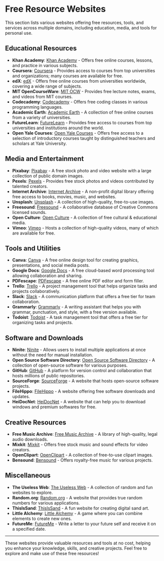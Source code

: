 # Free Resource Websites

This section lists various websites offering free resources, tools, and services across multiple domains, including education, media, and tools for personal use.

## Educational Resources
- **Khan Academy**: [Khan Academy](https://www.khanacademy.org/) - Offers free online courses, lessons, and practice in various subjects.
- **Coursera**: [Coursera](https://www.coursera.org/) - Provides access to courses from top universities and organizations; many courses are available for free.
- **edX**: [edX](https://www.edx.org/) - Offers free online courses from universities worldwide, covering a wide range of subjects.
- **MIT OpenCourseWare**: [MIT OCW](https://ocw.mit.edu/index.htm) - Provides free lecture notes, exams, and videos from MIT courses.
- **Codecademy**: [Codecademy](https://www.codecademy.com/) - Offers free coding classes in various programming languages.
- **Academic Earth**: [Academic Earth](https://academicearth.org/) - A collection of free online courses from a variety of universities.
- **FutureLearn**: [FutureLearn](https://www.futurelearn.com/) - Provides free access to courses from top universities and institutions around the world.
- **Open Yale Courses**: [Open Yale Courses](https://oyc.yale.edu/) - Offers free access to a selection of introductory courses taught by distinguished teachers and scholars at Yale University.

## Media and Entertainment
- **Pixabay**: [Pixabay](https://pixabay.com/) - A free stock photo and video website with a large collection of public domain images.
- **Pexels**: [Pexels](https://www.pexels.com/) - Provides free stock photos and videos contributed by talented creators.
- **Internet Archive**: [Internet Archive](https://archive.org/) - A non-profit digital library offering free access to books, movies, music, and websites.
- **Unsplash**: [Unsplash](https://unsplash.com/) - A collection of high-quality, free-to-use images.
- **Freesound**: [Freesound](https://freesound.org/) - A collaborative database of Creative Commons licensed sounds.
- **Open Culture**: [Open Culture](http://www.openculture.com/) - A collection of free cultural & educational media.
- **Vimeo**: [Vimeo](https://vimeo.com/) - Hosts a collection of high-quality videos, many of which are available for free.

## Tools and Utilities
- **Canva**: [Canva](https://www.canva.com/) - A free online design tool for creating graphics, presentations, and social media posts.
- **Google Docs**: [Google Docs](https://docs.google.com/) - A free cloud-based word processing tool allowing collaboration and sharing.
- **PDFescape**: [PDFescape](https://www.pdfescape.com/) - A free online PDF editor and form filler.
- **Trello**: [Trello](https://trello.com/) - A project management tool that helps organize tasks and projects collaboratively.
- **Slack**: [Slack](https://slack.com/) - A communication platform that offers a free tier for team collaboration.
- **Grammarly**: [Grammarly](https://www.grammarly.com/) - A writing assistant that helps you with grammar, punctuation, and style, with a free version available.
- **Todoist**: [Todoist](https://todoist.com/) - A task management tool that offers a free tier for organizing tasks and projects.

## Software and Downloads
- **Ninite**: [Ninite](https://ninite.com/) - Allows users to install multiple applications at once without the need for manual installation.
- **Open Source Software Directory**: [Open Source Software Directory](https://www.opensourcesoftwaredirectory.com/) - A collection of open-source software for various purposes.
- **GitHub**: [GitHub](https://github.com/) - A platform for version control and collaboration that hosts millions of public repositories.
- **SourceForge**: [SourceForge](https://sourceforge.net/) - A website that hosts open-source software projects.
- **FileHippo**: [FileHippo](https://filehippo.com/) - A website offering free software downloads and updates.
- **HeiDocNet**: [HeiDocNet](https://heidoc.net/) - A website that can help you to download windows and premium softwares for free.

## Creative Resources
- **Free Music Archive**: [Free Music Archive](https://freemusicarchive.org/) - A library of high-quality, legal audio downloads.
- **Mixkit**: [Mixkit](https://mixkit.co/) - Offers free stock music and sound effects for video creators.
- **OpenClipart**: [OpenClipart](https://openclipart.org/) - A collection of free-to-use clipart images.
- **Bensound**: [Bensound](https://www.bensound.com/) - Offers royalty-free music for various projects.

## Miscellaneous
- **The Useless Web**: [The Useless Web](https://theuselessweb.com/) - A collection of random and fun websites to explore.
- **Random.org**: [Random.org](https://www.random.org/) - A website that provides true random numbers for various applications.
- **ThisIsSand**: [ThisIsSand](https://thisissand.com/) - A fun website for creating digital sand art.
- **Little Alchemy**: [Little Alchemy](https://littlealchemy.com/) - A game where you can combine elements to create new ones.
- **FutureMe**: [FutureMe](https://futureme.org/) - Write a letter to your future self and receive it on a specified date.

---

These websites provide valuable resources and tools at no cost, helping you enhance your knowledge, skills, and creative projects. Feel free to explore and make use of these free resources!
